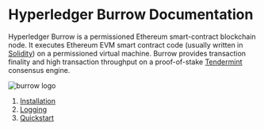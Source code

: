 # Hyperledger Burrow Documentation

Hyperledger Burrow is a permissioned Ethereum smart-contract blockchain node. It executes Ethereum EVM smart contract code (usually written in [Solidity](https://solidity.readthedocs.io)) on a permissioned virtual machine. Burrow provides transaction finality and high transaction throughput on a proof-of-stake [Tendermint](https://tendermint.com) consensus engine.

![burrow logo](images/burrow.png)

1. [Installation](INSTALL.md)
1. [Logging](LOGGING.md)
1. [Quickstart](quickstart)
